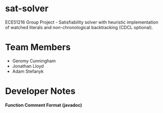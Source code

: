 # sat-solver
ECE51216 Group Project - Satisfiability solver with heuristic implementation of watched literals and non-chronological backtracking (CDCL optional).

# Team Members
* Geromy Cunningham
* Jonathan Lloyd
* Adam Stefanyk

# Developer Notes
#### Function Comment Format (javadoc)
<!--
/**
* Name of Author(s):
* Detailed description of what function's purpose is
*
* Input:
* @param Name of Input 1 Description of Input 1
* @param Name of Input 2 Description of Input 2
* @return Description of return value */
-->